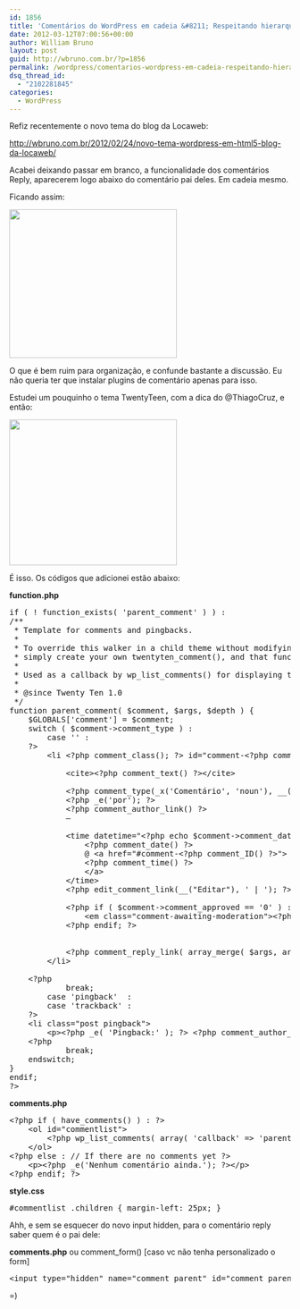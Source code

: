 ```yaml
---
id: 1856
title: 'Comentários do WordPress em cadeia &#8211; Respeitando hierarquia do comentário pai'
date: 2012-03-12T07:00:56+00:00
author: William Bruno
layout: post
guid: http://wbruno.com.br/?p=1856
permalink: /wordpress/comentarios-wordpress-em-cadeia-respeitando-hierarquia-comentario-pai/
dsq_thread_id:
  - "2102281845"
categories:
  - WordPress
---
```

Refiz recentemente o novo tema do blog da Locaweb:
  
<http://wbruno.com.br/2012/02/24/novo-tema-wordpress-em-html5-blog-da-locaweb/>

Acabei deixando passar em branco, a funcionalidade dos comentários Reply, aparecerem logo abaixo do comentário pai deles. Em cadeia mesmo.
  
Ficando assim:
  
<!--more-->


  
[<img src="http://wbruno.com.br/wp-content/uploads/2012/03/Screen-shot-2012-03-08-at-7.58.31-PM-300x266.png" alt="" title="Screen shot 2012-03-08 at 7.58.31 PM" width="300" height="266" class="aligncenter size-medium wp-image-1864" srcset="http://wbruno.com.br/wp-content/uploads/2012/03/Screen-shot-2012-03-08-at-7.58.31-PM-300x266.png 300w, http://wbruno.com.br/wp-content/uploads/2012/03/Screen-shot-2012-03-08-at-7.58.31-PM.png 902w" sizes="(max-width: 300px) 100vw, 300px" />](http://wbruno.com.br/wp-content/uploads/2012/03/Screen-shot-2012-03-08-at-7.58.31-PM.png)

O que é bem ruim para organização, e confunde bastante a discussão. Eu não queria ter que instalar plugins de comentário apenas para isso.
  
Estudei um pouquinho o tema TwentyTeen, com a dica do @ThiagoCruz, e então:
  
[<img src="http://wbruno.com.br/wp-content/uploads/2012/03/Screen-shot-2012-03-08-at-7.58.54-PM-300x261.png" alt="" title="Screen shot 2012-03-08 at 7.58.54 PM" width="300" height="261" class="aligncenter size-medium wp-image-1865" srcset="http://wbruno.com.br/wp-content/uploads/2012/03/Screen-shot-2012-03-08-at-7.58.54-PM-300x261.png 300w, http://wbruno.com.br/wp-content/uploads/2012/03/Screen-shot-2012-03-08-at-7.58.54-PM.png 919w" sizes="(max-width: 300px) 100vw, 300px" />](http://wbruno.com.br/wp-content/uploads/2012/03/Screen-shot-2012-03-08-at-7.58.54-PM.png)

É isso. Os códigos que adicionei estão abaixo:

**function.php**

<pre name="code" class="php">if ( ! function_exists( 'parent_comment' ) ) :
/**
 * Template for comments and pingbacks.
 *
 * To override this walker in a child theme without modifying the comments template
 * simply create your own twentyten_comment(), and that function will be used instead.
 *
 * Used as a callback by wp_list_comments() for displaying the comments.
 *
 * @since Twenty Ten 1.0
 */
function parent_comment( $comment, $args, $depth ) {
	$GLOBALS['comment'] = $comment;
	switch ( $comment->comment_type ) :
		case '' :
	?>
		&lt;li &lt;?php comment_class(); ?> id="comment-&lt;?php comment_ID() ?>"> &lt;?php echo get_avatar( $comment, 32 ); ?>
		
			&lt;cite>&lt;?php comment_text() ?>&lt;/cite>
			
			&lt;?php comment_type(_x('Coment&aacute;rio', 'noun'), __('Trackback'), __('Pingback')); ?>
			&lt;?php _e('por'); ?>
			&lt;?php comment_author_link() ?>
			&#8212;
			
			&lt;time datetime="&lt;?php echo $comment->comment_date; ?>">
				&lt;?php comment_date() ?>
				@ &lt;a href="#comment-&lt;?php comment_ID() ?>">
				&lt;?php comment_time() ?>
				&lt;/a>
			&lt;/time>
			&lt;?php edit_comment_link(__("Editar"), ' | '); ?>
			
			&lt;?php if ( $comment->comment_approved == '0' ) : ?>
				&lt;em class="comment-awaiting-moderation">&lt;?php _e( 'Your comment is awaiting moderation.' ); ?>&lt;/em>
			&lt;?php endif; ?>
		
		
			&lt;?php comment_reply_link( array_merge( $args, array( 'depth' => $depth, 'max_depth' => $args['max_depth'] ) ) ); ?>			
		&lt;/li>

	&lt;?php
			break;
		case 'pingback'  :
		case 'trackback' :
	?>
	&lt;li class="post pingback">
		&lt;p>&lt;?php _e( 'Pingback:' ); ?> &lt;?php comment_author_link(); ?>&lt;?php edit_comment_link( __( '(Edit)' ), ' ' ); ?>&lt;/p>
	&lt;?php
			break;
	endswitch;
}
endif;
?></pre>

**comments.php**

<pre name="code" class="php">&lt;?php if ( have_comments() ) : ?>
	&lt;ol id="commentlist">
		&lt;?php wp_list_comments( array( 'callback' => 'parent_comment' ) ); ?>
	&lt;/ol>
&lt;?php else : // If there are no comments yet ?>
	&lt;p>&lt;?php _e('Nenhum coment&aacute;rio ainda.'); ?>&lt;/p>
&lt;?php endif; ?>
</pre>

**style.css**

<pre name="code" class="css">#commentlist .children { margin-left: 25px; }</pre>

Ahh, e sem se esquecer do novo input hidden, para o comentário reply saber quem é o pai dele:

**comments.php** ou comment_form() [caso vc não tenha personalizado o form]

<pre name="code" class="html">&lt;input type="hidden" name="comment_parent" id="comment_parent" value="&lt;?php if( isset( $_GET['replytocom'] ) ) echo $_GET['replytocom']; ?>" /></pre>

=)
